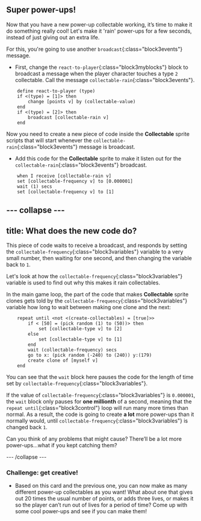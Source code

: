 ## Super power-ups!

Now that you have a new power-up collectable working, it’s time to make it do something really cool! Let's make it 'rain' power-ups for a few seconds, instead of just giving out an extra life.
 
For this, you're going to use another `broadcast`{:class="block3events"} message.

+ First, change the `react-to-player`{:class="block3myblocks"} block to broadcast a message when the player character touches a type `2` collectable. Call the message `collectable-rain`{:class="block3events"}.

```blocks3
    define react-to-player (type)
    if <(type) = [1]> then
        change [points v] by (collectable-value)
    end
    if <(type) = [2]> then
        broadcast [collectable-rain v]
    end
```
 
Now you need to create a new piece of code inside the **Collectable** sprite scripts that will start whenever the `collectable-rain`{:class="block3events"} message is broadcast.

+ Add this code for the **Collectable** sprite to make it listen out for the `collectable-rain`{:class="block3events"} broadcast.

```blocks3
    when I receive [collectable-rain v]
    set [collectable-frequency v] to [0.000001]
    wait (1) secs
    set [collectable-frequency v] to [1]
```

--- collapse ---
---
title: What does the new code do?
---

This piece of code waits to receive a broadcast, and responds by setting the `collectable-frequency`{:class="block3variables"} variable to a very small number, then waiting for one second, and then changing the variable back to `1`.

Let's look at how the `collectable-frequency`{:class="block3variables"} variable is used to find out why this makes it rain collectables.

In the main game loop, the part of the code that makes **Collectable** sprite clones gets told by the `collectable-frequency`{:class="block3variables"} variable how long to wait between making one clone and the next:

```blocks3
    repeat until <not <(create-collectables) = [true]>>
        if < [50] = (pick random (1) to (50))> then
            set [collectable-type v] to [2]
        else
            set [collectable-type v] to [1]
        end
        wait (collectable-frequency) secs
        go to x: (pick random (-240) to (240)) y:(179)
        create clone of [myself v]
    end
```

You can see that the `wait` block here pauses the code for the length of time set by `collectable-frequency`{:class="block3variables"}. 

If the value of `collectable-frequency`{:class="block3variables"} is `0.000001`, the `wait` block only pauses for **one millionth** of a second, meaning that the `repeat until`{:class="block3control"} loop will run many more times than normal. As a result, the code is going to create **a lot** more power-ups than it normally would, until `collectable-frequency`{:class="block3variables"} is changed back `1`.

Can you think of any problems that might cause? There’ll be a lot more power-ups…what if you kept catching them?

--- /collapse ---

### Challenge: get creative!
 
+ Based on this card and the previous one, you can now make as many different power-up collectables as you want! What about one that gives out 20 times the usual number of points, or adds three lives, or makes it so the player can’t run out of lives for a period of time? Come up with some cool power-ups and see if you can make them!
